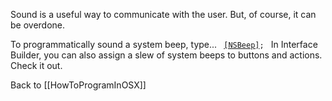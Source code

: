 Sound is a useful way to communicate with the user.  But, of course, it can be overdone.

To programmatically sound a system beep, type...
<code>
[[NSBeep]]();
</code>
In Interface Builder, you can also assign a slew of system beeps to buttons and actions.  Check it out.

Back to [[HowToProgramInOSX]]